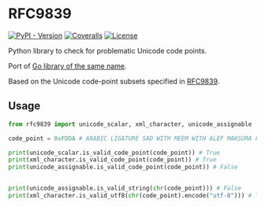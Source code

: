 # RFC9839

[![PyPI - Version](https://img.shields.io/pypi/v/rfc9839?style=for-the-badge)](https://pypi.org/project/rfc9839)
[![Coveralls](https://img.shields.io/coverallsCoverage/github/elliotwutingfeng/rfc9839?logo=coveralls&style=for-the-badge)](https://coveralls.io/github/elliotwutingfeng/rfc9839?branch=main)
[![License](https://img.shields.io/badge/LICENSE-GPL--3.0-GREEN?style=for-the-badge)](LICENSE)

Python library to check for problematic Unicode code points.

Port of [Go library of the same name](https://github.com/timbray/rfc9839).

Based on the Unicode code-point subsets specified in [RFC9839](https://www.rfc-editor.org/rfc/rfc9839.html).

## Usage

```python
from rfc9839 import unicode_scalar, xml_character, unicode_assignable

code_point = 0xFDDA # ARABIC LIGATURE SAD WITH MEEM WITH ALEF MAKSURA FINAL FORM

print(unicode_scalar.is_valid_code_point(code_point)) # True
print(xml_character.is_valid_code_point(code_point)) # True
print(unicode_assignable.is_valid_code_point(code_point)) # False


print(unicode_assignable.is_valid_string(chr(code_point))) # False
print(xml_character.is_valid_utf8(chr(code_point).encode("utf-8"))) # True
```
